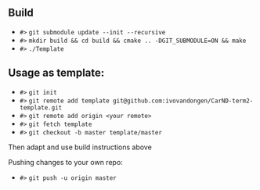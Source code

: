 ## Build
- `#>` `git submodule update --init --recursive`
- `#>` `mkdir build && cd build && cmake .. -DGIT_SUBMODULE=ON && make`
- `#>` `./Template`

## Usage as template:
- `#>` `git init`
- `#>` `git remote add template git@github.com:ivovandongen/CarND-term2-template.git`
- `#>` `git remote add origin <your remote>`
- `#>` `git fetch template`
- `#>` `git checkout -b master template/master`

Then adapt and use build instructions above

Pushing changes to your own repo:
- `#>` `git push -u origin master`
